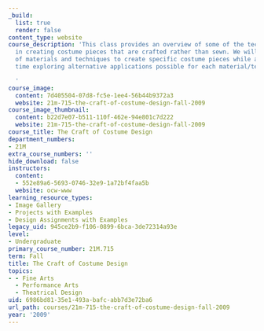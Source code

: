 ```yaml
---
_build:
  list: true
  render: false
content_type: website
course_description: 'This class provides an overview of some of the techniques used
  in creating costume pieces that are crafted rather than sewn. We will use a variety
  of materials and techniques to create specific costume pieces while at the same
  time exploring alternative applications possible for each material/technique.

  '
course_image:
  content: 7d405504-07d8-fc5e-1ee4-56b44b9372a3
  website: 21m-715-the-craft-of-costume-design-fall-2009
course_image_thumbnail:
  content: b22d7e07-b511-110f-462e-94e801c7d222
  website: 21m-715-the-craft-of-costume-design-fall-2009
course_title: The Craft of Costume Design
department_numbers:
- 21M
extra_course_numbers: ''
hide_download: false
instructors:
  content:
  - 552e89a6-5693-0746-32e9-1a72bf4faa5b
  website: ocw-www
learning_resource_types:
- Image Gallery
- Projects with Examples
- Design Assignments with Examples
legacy_uid: 945ce2b9-f106-0899-6bca-3de72314a93e
level:
- Undergraduate
primary_course_number: 21M.715
term: Fall
title: The Craft of Costume Design
topics:
- - Fine Arts
  - Performance Arts
  - Theatrical Design
uid: 6986bd81-35e1-493a-bafc-abb7d3e72ba6
url_path: courses/21m-715-the-craft-of-costume-design-fall-2009
year: '2009'
---
```

